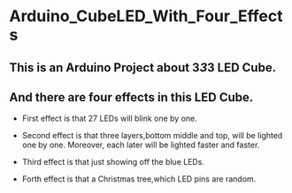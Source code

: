 #       Arduino_CubeLED_With_Four_Effects
##	This is an Arduino Project about 3*3*3 LED Cube.
##	And there are four effects in this LED Cube.

+ 	First effect is that 27 LEDs will blink one by one.   

+	Second effect is that three layers,bottom middle and top, will be lighted one by one.
	Moreover, each later will be lighted faster and faster.

+	Third effect is that just showing off the blue LEDs.

+	Forth effect is that a Christmas tree,which LED pins are random.

